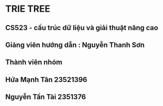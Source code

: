 # TRIE TREE
## CS523 - cấu trúc dữ liệu và giải thuật nâng cao 
## Giảng viên hướng dẫn : Nguyễn Thanh Sơn 
## Thành viên nhóm 
## Hứa Mạnh Tân 23521396 
## Nguyễn Tấn Tài 2351376 

